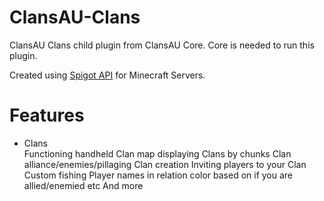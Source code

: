 # ClansAU-Clans
ClansAU Clans child plugin from ClansAU Core. Core is needed to run this plugin.

Created using <a href="https://spigotmc.org" target="_blank">Spigot API</a> for Minecraft Servers.

# Features
<ul>
<li>Clans</li>
Functioning handheld Clan map displaying Clans by chunks
Clan alliance/enemies/pillaging
Clan creation
Inviting players to your Clan
Custom fishing
Player names in relation color based on if you are allied/enemied etc
And more
</ul>

